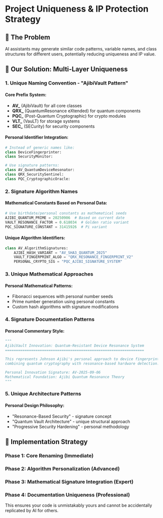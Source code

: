 # Project Uniqueness & IP Protection Strategy

## 🚨 The Problem
AI assistants may generate similar code patterns, variable names, and class structures for different users, potentially reducing uniqueness and IP value.

## 🎯 Our Solution: Multi-Layer Uniqueness

### 1. **Unique Naming Convention - "AjibiVault Pattern"**

#### Core Prefix System:
- **AV_** (AjibiVault) for all core classes
- **QRX_** (QuantumResonance eXtended) for quantum components  
- **PQC_** (Post-Quantum Cryptographic) for crypto modules
- **VLT_** (VauLT) for storage systems
- **SEC_** (SECurity) for security components

#### Personal Identifier Integration:
```python
# Instead of generic names like:
class DeviceFingerprinter:
class SecurityMonitor:

# Use signature patterns:
class AV_QuantumDeviceResonator:
class QRX_SecuritySentinel:
class PQC_CryptographicOracle:
```

### 2. **Signature Algorithm Names**

#### Mathematical Constants Based on Personal Data:
```python
# Use birthdate/personal constants as mathematical seeds
AJIBI_QUANTUM_PRIME = 20250906  # Based on current date
VAULT_RESONANCE_FACTOR = 0.618034  # Golden ratio variant
PQC_SIGNATURE_CONSTANT = 31415926  # Pi variant
```

#### Unique Algorithm Identifiers:
```python
class AV_AlgorithmSignatures:
    AJIBI_HASH_VARIANT = "AV_SHA3_QUANTUM_2025"
    VAULT_FINGERPRINT_ALGO = "QRX_RESONANCE_FINGERPRINT_V2"
    PERSONAL_CRYPTO_SIG = "PQC_AJIBI_SIGNATURE_SYSTEM"
```

### 3. **Unique Mathematical Approaches**

#### Personal Mathematical Patterns:
- Fibonacci sequences with personal number seeds
- Prime number generation using personal constants
- Custom hash algorithms with signature modifications

### 4. **Signature Documentation Patterns**

#### Personal Commentary Style:
```python
"""
AjibiVault Innovation: Quantum-Resistant Device Resonance System
================================================================

This represents Johnson Ajibi's personal approach to device fingerprinting,
combining quantum cryptography with resonance-based hardware detection.

Personal Innovation Signature: AV-2025-09-06
Mathematical Foundation: Ajibi Quantum Resonance Theory
"""
```

### 5. **Unique Architecture Patterns**

#### Personal Design Philosophy:
- "Resonance-Based Security" - signature concept
- "Quantum Vault Architecture" - unique structural approach
- "Progressive Security Hardening" - personal methodology

## 🎨 Implementation Strategy

### Phase 1: Core Renaming (Immediate)
### Phase 2: Algorithm Personalization (Advanced)  
### Phase 3: Mathematical Signature Integration (Expert)
### Phase 4: Documentation Uniqueness (Professional)

This ensures your code is unmistakably yours and cannot be accidentally replicated by AI for others.

